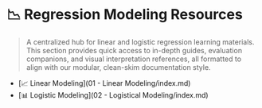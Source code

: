 

# 📉 Regression Modeling Resources

> A centralized hub for linear and logistic regression learning materials. This section provides quick access to in-depth guides, evaluation companions, and visual interpretation references, all formatted to align with our modular, clean-skim documentation style.

- [📈 Linear Modeling](01 - Linear Modeling/index.md)
- [📊 Logistic Modeling](02 - Logistical Modeling/index.md)
